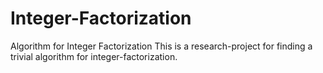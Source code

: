 # Integer-Factorization
Algorithm for Integer Factorization
This is a research-project for finding a trivial algorithm for integer-factorization.

